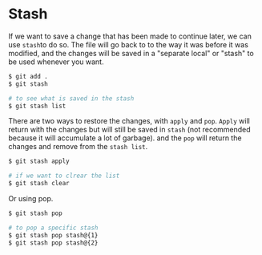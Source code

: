 # Stash

If we want to save a change that has been made to continue later, we can use `stash`to do so. The file will go back to to the way it was before it was modified, and the changes will be saved in a "separate local" or "stash" to be used whenever you want.

```sh
$ git add .
$ git stash

# to see what is saved in the stash
$ git stash list
```

There are two ways to restore the changes, with `apply` and `pop`. `Apply` will return with the changes but will still be saved in `stash` (not recommended because it will accumulate a lot of garbage). and the `pop` will return the changes and remove from the `stash list`.

```sh
$ git stash apply

# if we want to clrear the list
$ git stash clear
```

Or using pop.

```sh
$ git stash pop

# to pop a specific stash
$ git stash pop stash@{1}
$ git stash pop stash@{2}
```
